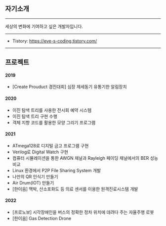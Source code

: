 ## 자기소개
----
세상의 변화에 기여하고 싶은 개발자입니다.

--- 
* Tistory: https://eve-s-coding.tistory.com/

--- 
## 프로젝트

#### 2019

* [Create Prouduct 경진대회] 심장 제세동기 유통기한 알림장치

#### 2020
* 이진 탐색 트리를 사용한 전시회 예약 시스템
* 이진 탐색 트리 구현 수행
* 객체 지향 코드를 활용한 모양 그리기 프로그램

#### 2021
* ATmega128로 디지털 금고 프로그램 구현
* Verilog로 Digital Watch 구현
* 컴퓨터 시뮬레이션을 통한 AWGN 채널과 Rayleigh 페이딩 채널에서의 BER 성능 비교
* Linux 환경에서 P2P File Sharing System 개발
* 나만의 QR 인식기 만들기
* Air Drum(IOT) 만들기
* [한이음] 맥박, 산소포화도 등 의료 센서를 이용한 원격진료시스템 개발


#### 2022
* [프로노보] 시각장애인을 버스의 정확한 정차 위치에 데려다 주는 자율주행 로봇
* [한이음] Gas Detection Drone

